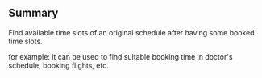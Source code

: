 ## Summary

Find available time slots of an original schedule after having some booked time slots.


for example: it can be used to find suitable booking time in doctor's schedule, booking flights, etc.
